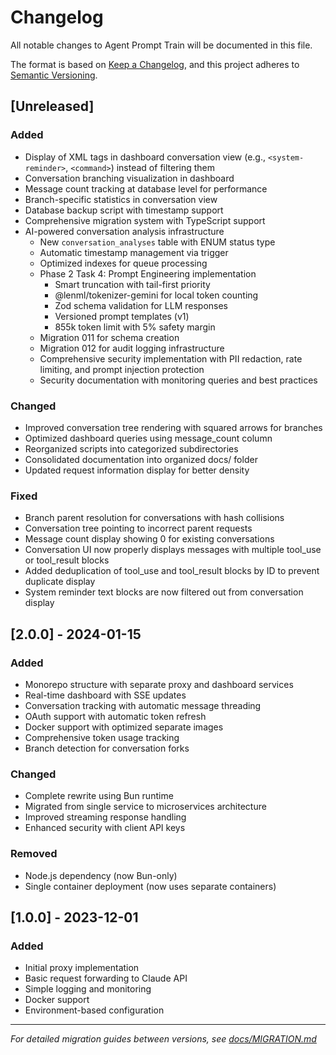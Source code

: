 # Changelog

All notable changes to Agent Prompt Train will be documented in this file.

The format is based on [Keep a Changelog](https://keepachangelog.com/en/1.0.0/),
and this project adheres to [Semantic Versioning](https://semver.org/spec/v2.0.0.html).

## [Unreleased]

### Added

- Display of XML tags in dashboard conversation view (e.g., `<system-reminder>`, `<command>`) instead of filtering them
- Conversation branching visualization in dashboard
- Message count tracking at database level for performance
- Branch-specific statistics in conversation view
- Database backup script with timestamp support
- Comprehensive migration system with TypeScript support
- AI-powered conversation analysis infrastructure
  - New `conversation_analyses` table with ENUM status type
  - Automatic timestamp management via trigger
  - Optimized indexes for queue processing
  - Phase 2 Task 4: Prompt Engineering implementation
    - Smart truncation with tail-first priority
    - @lenml/tokenizer-gemini for local token counting
    - Zod schema validation for LLM responses
    - Versioned prompt templates (v1)
    - 855k token limit with 5% safety margin
  - Migration 011 for schema creation
  - Migration 012 for audit logging infrastructure
  - Comprehensive security implementation with PII redaction, rate limiting, and prompt injection protection
  - Security documentation with monitoring queries and best practices

### Changed

- Improved conversation tree rendering with squared arrows for branches
- Optimized dashboard queries using message_count column
- Reorganized scripts into categorized subdirectories
- Consolidated documentation into organized docs/ folder
- Updated request information display for better density

### Fixed

- Branch parent resolution for conversations with hash collisions
- Conversation tree pointing to incorrect parent requests
- Message count display showing 0 for existing conversations
- Conversation UI now properly displays messages with multiple tool_use or tool_result blocks
- Added deduplication of tool_use and tool_result blocks by ID to prevent duplicate display
- System reminder text blocks are now filtered out from conversation display

## [2.0.0] - 2024-01-15

### Added

- Monorepo structure with separate proxy and dashboard services
- Real-time dashboard with SSE updates
- Conversation tracking with automatic message threading
- OAuth support with automatic token refresh
- Docker support with optimized separate images
- Comprehensive token usage tracking
- Branch detection for conversation forks

### Changed

- Complete rewrite using Bun runtime
- Migrated from single service to microservices architecture
- Improved streaming response handling
- Enhanced security with client API keys

### Removed

- Node.js dependency (now Bun-only)
- Single container deployment (now uses separate containers)

## [1.0.0] - 2023-12-01

### Added

- Initial proxy implementation
- Basic request forwarding to Claude API
- Simple logging and monitoring
- Docker support
- Environment-based configuration

---

_For detailed migration guides between versions, see [docs/MIGRATION.md](docs/MIGRATION.md)_
